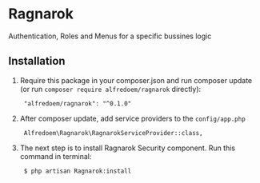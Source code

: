 # Ragnarok
Authentication, Roles and Menus for a specific bussines logic

## Installation

1. Require this package in your composer.json and run composer update (or run `composer require alfredoem/ragnarok` directly):

		"alfredoem/ragnarok": "^0.1.0"
		
2. After composer update, add service providers to the `config/app.php`

	    Alfredoem\Ragnarok\RagnarokServiceProvider::class,
	    
3. The next step is to install Ragnarok Security component. Run this command in terminal:

		$ php artisan Ragnarok:install


